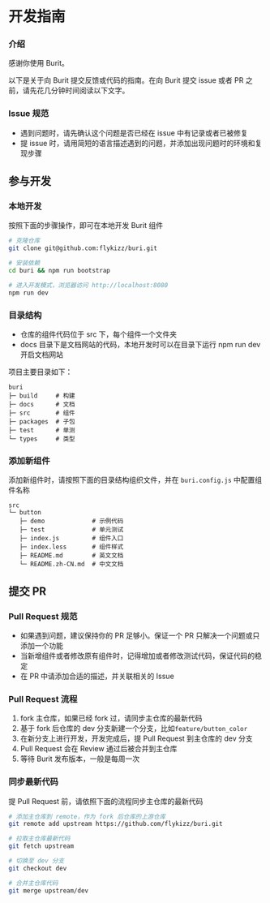 # 开发指南

### 介绍

感谢你使用 Burit。

以下是关于向 Burit 提交反馈或代码的指南。在向 Burit 提交 issue 或者 PR 之前，请先花几分钟时间阅读以下文字。

### Issue 规范

- 遇到问题时，请先确认这个问题是否已经在 issue 中有记录或者已被修复
- 提 issue 时，请用简短的语言描述遇到的问题，并添加出现问题时的环境和复现步骤

## 参与开发

### 本地开发

按照下面的步骤操作，即可在本地开发 Burit 组件

```bash
# 克隆仓库
git clone git@github.com:flykizz/buri.git

# 安装依赖
cd buri && npm run bootstrap

# 进入开发模式，浏览器访问 http://localhost:8080
npm run dev
```

### 目录结构

- 仓库的组件代码位于 src 下，每个组件一个文件夹
- docs 目录下是文档网站的代码，本地开发时可以在目录下运行 npm run dev 开启文档网站

项目主要目录如下：

```
buri
├─ build     # 构建
├─ docs      # 文档
├─ src       # 组件
├─ packages  # 子包
├─ test      # 单测
└─ types     # 类型
```

### 添加新组件

添加新组件时，请按照下面的目录结构组织文件，并在 `buri.config.js` 中配置组件名称

```
src
└─ button
   ├─ demo             # 示例代码
   ├─ test             # 单元测试
   ├─ index.js         # 组件入口
   ├─ index.less       # 组件样式
   ├─ README.md        # 英文文档
   └─ README.zh-CN.md  # 中文文档
```

## 提交 PR

### Pull Request 规范

- 如果遇到问题，建议保持你的 PR 足够小。保证一个 PR 只解决一个问题或只添加一个功能
- 当新增组件或者修改原有组件时，记得增加或者修改测试代码，保证代码的稳定
- 在 PR 中请添加合适的描述，并关联相关的 Issue

### Pull Request 流程

1. fork 主仓库，如果已经 fork 过，请同步主仓库的最新代码
2. 基于 fork 后仓库的 dev 分支新建一个分支，比如`feature/button_color`
3. 在新分支上进行开发，开发完成后，提 Pull Request 到主仓库的 dev 分支
4. Pull Request 会在 Review 通过后被合并到主仓库
5. 等待 Burit 发布版本，一般是每周一次

### 同步最新代码

提 Pull Request 前，请依照下面的流程同步主仓库的最新代码

```bash
# 添加主仓库到 remote，作为 fork 后仓库的上游仓库
git remote add upstream https://github.com/flykizz/buri.git

# 拉取主仓库最新代码
git fetch upstream

# 切换至 dev 分支
git checkout dev

# 合并主仓库代码
git merge upstream/dev
```
